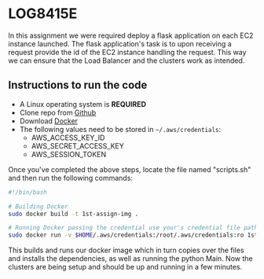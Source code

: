 # LOG8415E

In this assignment we were required deploy a flask application on each EC2 instance launched. The flask application's task is to upon receiving a request provide the id of the EC2 instance handling the request. This way  we can ensure that the Load Balancer and the clusters work as intended.

## Instructions to run the code

- A Linux operating system is **REQUIRED**
- Clone repo from [Github](https://github.com/danieljohannsson/LOG8415E)
- Download [Docker](https://www.docker.com/get-started/)
- The following values need to be stored in `~/.aws/credentials`: 
  - AWS_ACCESS_KEY_ID
  - AWS_SECRET_ACCESS_KEY 
  - AWS_SESSION_TOKEN

Once you've completed the above steps, locate the file named "scripts.sh" and then run the following commands:

```bash
#!/bin/bash

# Building Docker
sudo docker build -t 1st-assign-img .

# Running Docker passing the credential use your's credential file path
sudo docker run -v $HOME/.aws/credentials:/root/.aws/credentials:ro 1st-assign-img
```

This builds and runs our docker image which in turn copies over the files and installs the dependencies, as well as running the python Main. Now the clusters are being setup and should be up and running in a few minutes.
